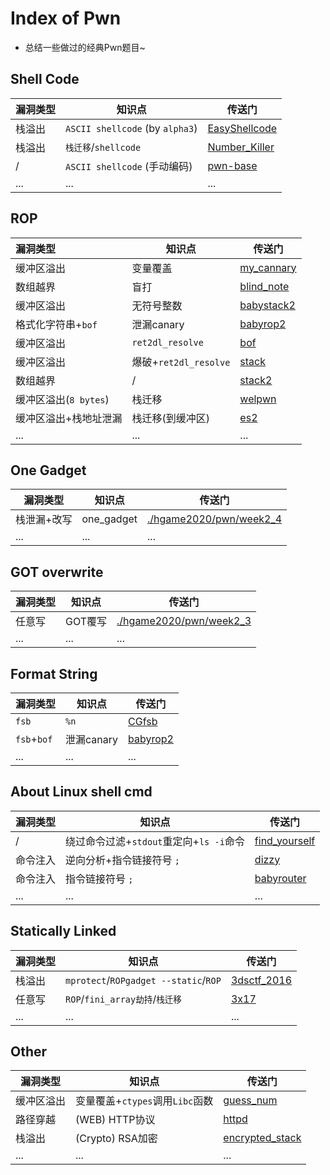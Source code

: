 # Index of Pwn

- 总结一些做过的经典Pwn题目~

  

## Shell Code 

| 漏洞类型 | 知识点                          | 传送门                                                       |
| :------- | ------------------------------- | ------------------------------------------------------------ |
| 栈溢出   | `ASCII shellcode` (by `alpha3`) | [EasyShellcode](./anheng/2020NewYear/pwn/unctf_EasyShellcode) |
| 栈溢出   | `栈迁移`/`shellcode`            | [Number_Killer](./hgame2020/pwn/week1_2)                     |
| /        | `ASCII shellcode` (手动编码)    | [pwn-base](./buuctf/Xman_2018_pwn-base)                      |
| ...      | ...                             | ...                                                          |



## ROP

| 漏洞类型              | 知识点                | 传送门                                      |
| :-------------------- | --------------------- | ------------------------------------------- |
| 缓冲区溢出            | 变量覆盖              | [my_cannary](./GXY_CTF_2019/pwn/my_cannary) |
| 数组越界              | 盲打                  | [blind_note](./GXY_CTF_2019/pwn/blind_note) |
| 缓冲区溢出            | 无符号整数            | [babystack2](./BJDCTF/pwn/babystack2)       |
| 格式化字符串+`bof`    | 泄漏canary            | [babyrop2](./BJDCTF/pwn/babyrop2)           |
| 缓冲区溢出            | `ret2dl_resolve`      | [bof](/.r2dl)                               |
| 缓冲区溢出            | 爆破+`ret2dl_resolve` | [stack](./京津冀2019线下)                   |
| 数组越界              | /                     | [stack2](./adworld/pwn/challenge/stack2)    |
| 缓冲区溢出(`8 bytes`) | 栈迁移                | [welpwn](./adworld/pwn/challenge/welpwn)    |
| 缓冲区溢出+栈地址泄漏 | 栈迁移(到缓冲区)      | [es2](./buuctf/ciscn/es2)                   |
| ...                   | ...                   | ...                                         |



## One Gadget

| 漏洞类型    | 知识点     | 传送门                                             |
| ----------- | ---------- | -------------------------------------------------- |
| 栈泄漏+改写 | one_gadget | [./hgame2020/pwn/week2_4](./hgame2020/pwn/week2_4) |
| ...         | ...        | ...                                                |



## GOT overwrite

| 漏洞类型 | 知识点  | 传送门                                             |
| -------- | ------- | -------------------------------------------------- |
| 任意写   | GOT覆写 | [./hgame2020/pwn/week2_3](./hgame2020/pwn/week2_3) |
| ... | ... | ... |



## Format String 

| 漏洞类型    | 知识点     | 传送门                                |
| ----------- | ---------- | ------------------------------------- |
| `fsb`       | `%n`       | [CGfsb](./adworld/pwn/exercise/CGfsb) |
| `fsb`+`bof` | 泄漏canary | [babyrop2](./BJDCTF/pwn/babyrop2)     |
| ...         | ...        | ...                                   |



## About Linux shell cmd

| 漏洞类型 | 知识点                                  | 传送门                                  |
| -------- | --------------------------------------- | --------------------------------------- |
| /        | 绕过命令过滤+`stdout`重定向+`ls -i`命令 | [find_yourself](hgame2020/pwn/week2_1 ) |
| 命令注入 | 逆向分析+指令链接符号 `;`               | [dizzy](./BJDCTF/pwn/dizzy)             |
| 命令注入 | 指令链接符号 `;`                        | [babyrouter](./BJDCTF/pwn/babyrouter)   |
| ...      | ...                                     | ...                                     |



## Statically Linked

| 漏洞类型 | 知识点                                | 传送门                              |
| -------- | ------------------------------------- | ----------------------------------- |
| 栈溢出   | `mprotect`/`ROPgadget --static`/`ROP` | [3dsctf_2016](./buuctf/3dsctf_2016) |
| 任意写   | `ROP`/`fini_array劫持`/`栈迁移`       | [3x17](./pwnable_tw/3x17)           |
| ...      | ...                                   | ...                                 |



## Other

| 漏洞类型   | 知识点                          | 传送门                                                       |
| ---------- | ------------------------------- | ------------------------------------------------------------ |
| 缓冲区溢出 | 变量覆盖+`ctypes`调用`Libc`函数 | [guess_num](./adworld/pwn/exercise/guess_num)                |
| 路径穿越   | (WEB) HTTP协议                  | [httpd](./GXY_CTF_2019/pwn/httpd)                            |
| 栈溢出     | (Crypto) RSA加密                | [encrypted_stack](https://github.com/BjdsecCA/BJDCTF2020/tree/master/Pwn/encrypted_stack/poc) |
| ...        | ...                             | ...                                                          |

